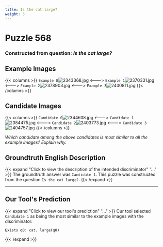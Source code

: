 ```yaml
---
title: Is the cat large?
weight: 3
---
```


# Puzzle 568
### Constructed from question: _Is the cat large?_


## Example Images
{{< columns >}}
`Example 0`![2343368.jpg](/gqa_images/2343368.jpg)
<--->
`Example 1`![2370331.jpg](/gqa_images/2370331.jpg)
<--->
`Example 2`![2378903.jpg](/gqa_images/2378903.jpg)
<--->
`Example 3`![2400811.jpg](/gqa_images/2400811.jpg)
{{< /columns >}}

## Candidate Images
{{< columns >}}
`Candidate 0`![2344608.jpg](/gqa_images/2344608.jpg)
<--->
`Candidate 1`![2384475.jpg](/gqa_images/2384475.jpg)
<--->
`Candidate 2`![2403773.jpg](/gqa_images/2403773.jpg)
<--->
`Candidate 3`![2404757.jpg](/gqa_images/2404757.jpg)
{{< /columns >}}

*Which candidate among the above candidates is most similar to all the example images? Explain why.*

## Groundtruth English Description

{{< expand "Click to view the description of the intended discriminator" "..." >}}
The groundtruth answer was `Candidate 1`. This puzzle was constructed from the question `Is the cat large?`.
{{< /expand >}}

---

## Our Tool's Prediction

{{< expand "Click to view our tool's prediction" "..." >}}
Our tool selected `Candidate 1` as being the most similar to the example images with the discriminator:
```plaintext
Exists q0: cat. large(q0)
```
{{< /expand >}}
